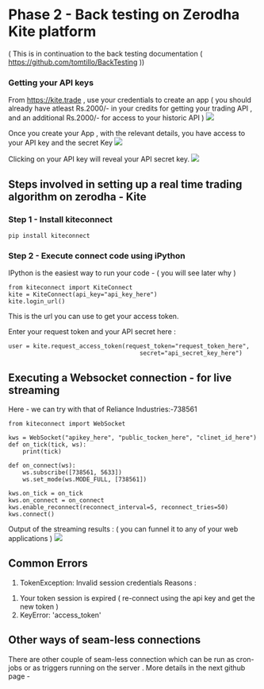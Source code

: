 # Phase 2 - Back testing on Zerodha Kite platform

( This is in continuation to the back testing documentation  ( https://github.com/tomtillo/BackTesting ))

### Getting your API keys
From https://kite.trade , use your credentials to create an app  ( you should already have atleast Rs.2000/- in your credits for getting your trading API , and an additional Rs.2000/- for access to your historic API )
![](https://github.com/tomtillo/Zerodha/blob/master/Create.JPG)

Once you create your App , with the relevant details, you have access to your API key and the secret Key 
![](https://github.com/tomtillo/Zerodha/blob/master/App_details.JPG)


Clicking on your API key will reveal your API secret key.
![](https://github.com/tomtillo/Zerodha/blob/master/api_key_1.JPG)


## Steps involved in setting up a real time trading algorithm on zerodha - Kite
###  Step 1 - Install kiteconnect
```
pip install kiteconnect
```
###  Step 2 - Execute connect code using iPython
IPython is the easiest way to run your code - ( you will see later why )

```
from kiteconnect import KiteConnect
kite = KiteConnect(api_key="api_key_here")
kite.login_url()
```
This is the url you can use to get your access token. 

Enter your request token and your API secret here :
```
user = kite.request_access_token(request_token="request_token_here",
                                     secret="api_secret_key_here")
```

## Executing a Websocket connection - for live streaming 
Here - we can try with that of Reliance Industries:-738561

```
from kiteconnect import WebSocket

kws = WebSocket("apikey_here", "public_tocken_here", "clinet_id_here")
def on_tick(tick, ws):
    print(tick)

def on_connect(ws):
    ws.subscribe([738561, 5633])
    ws.set_mode(ws.MODE_FULL, [738561])

kws.on_tick = on_tick
kws.on_connect = on_connect
kws.enable_reconnect(reconnect_interval=5, reconnect_tries=50)
kws.connect()

```
Output of the streaming results :  ( you can funnel it to any of your web applications )
![](https://github.com/tomtillo/Zerodha/blob/master/web_socket.JPG)

## Common Errors
1. TokenException: Invalid session credentials
Reasons : 
1) Your token session is expired  ( re-connect using the api key and get the new token )
2) KeyError: 'access_token'

## Other ways of seam-less connections

There are other couple of seam-less connection which can be run as cron-jobs or as triggers running on the server . More details in the next github page - 
